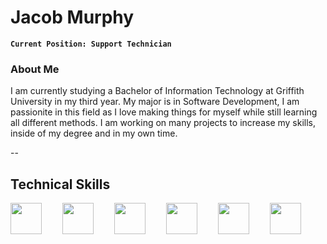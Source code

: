# Jacob Murphy 

**`Current Position: Support Technician`**

### About Me
I am currently studying a Bachelor of Information Technology at Griffith University in my third year. My major is in Software Development, I am passionite in this field as I love making things for myself while still learning all different methods.
I am working on many projects to increase my skills, inside of my degree and in my own time.

--
## Technical Skills

<img align="left" width="50px" style="padding-right:30px;" src="https://cdn.jsdelivr.net/gh/devicons/devicon/icons/html5/html5-original-wordmark.svg" />       
<img align="left" width="50px" style="padding-right:30px;" src="https://cdn.jsdelivr.net/gh/devicons/devicon/icons/css3/css3-original-wordmark.svg" />
<img align="left" width="50px" style="padding-right:30px;" src="https://cdn.jsdelivr.net/gh/devicons/devicon/icons/python/python-original-wordmark.svg" />
<img align="left" width="50px" style="padding-right:30px;" src="https://cdn.jsdelivr.net/gh/devicons/devicon/icons/mysql/mysql-original-wordmark.svg" />
<img align="left" width="50px" style="padding-right:30px;" src="https://cdn.jsdelivr.net/gh/devicons/devicon/icons/mongodb/mongodb-original-wordmark.svg" />
<img align="left" width="50px" style="padding-right:30px;" src="https://cdn.jsdelivr.net/gh/devicons/devicon/icons/javascript/javascript-original.svg" />
          
          
